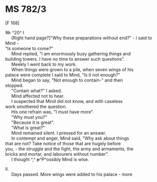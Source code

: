 # MS 782/3

[F 168]

~~19.~~ ^20^
I \
&nbsp;&nbsp;&nbsp;&nbsp;&nbsp;[Right hand page?]"Why these preparations without end?" - I said to Mind - \
"Is someone to come?" \
&nbsp;&nbsp;&nbsp;&nbsp;&nbsp;Mind replied, "I am enormously busy gathering things and \
building towers. I have no time to answer such questions". \
&nbsp;&nbsp;&nbsp;&nbsp;&nbsp;Meekly I went back to my work. \
&nbsp;&nbsp;&nbsp;&nbsp;&nbsp;When things were grown to a pile, when seven wings of his \
palace were complete I said to Mind, "Is it not enough?" \
&nbsp;&nbsp;&nbsp;&nbsp;&nbsp;Mind began to say, "Not enough to contain-" and then \
stopped. \
&nbsp;&nbsp;&nbsp;&nbsp;&nbsp;"Contain what?" I asked. \
&nbsp;&nbsp;&nbsp;&nbsp;&nbsp;Mind affected not to hear. \
&nbsp;&nbsp;&nbsp;&nbsp;&nbsp;I suspected that Mind did not know, and with caseless \
work smothered the question. \
&nbsp;&nbsp;&nbsp;&nbsp;&nbsp;His one refrain was, "I must have more". \
&nbsp;&nbsp;&nbsp;&nbsp;&nbsp;"Why must you?" \
&nbsp;&nbsp;&nbsp;&nbsp;&nbsp;"Because it is great". \
&nbsp;&nbsp;&nbsp;&nbsp;&nbsp;"What is great?" \
&nbsp;&nbsp;&nbsp;&nbsp;&nbsp;Mind remained silent. I pressed for an answer. \
&nbsp;&nbsp;&nbsp;&nbsp;&nbsp;In contempt and anger, Mind said, "Why ask about things \
that are not? Take notice of those that are hugely before \
you, - the struggle and the fight, the army and armaments, the \
bricks and mortar, and labourers without number". \
&nbsp;&nbsp;&nbsp;&nbsp;&nbsp;I thought ^,^ ~~p~~^P^ossibly Mind is wise.

II. \
&nbsp;&nbsp;&nbsp;&nbsp;&nbsp;Days passed. More wings were added to his palace - more
